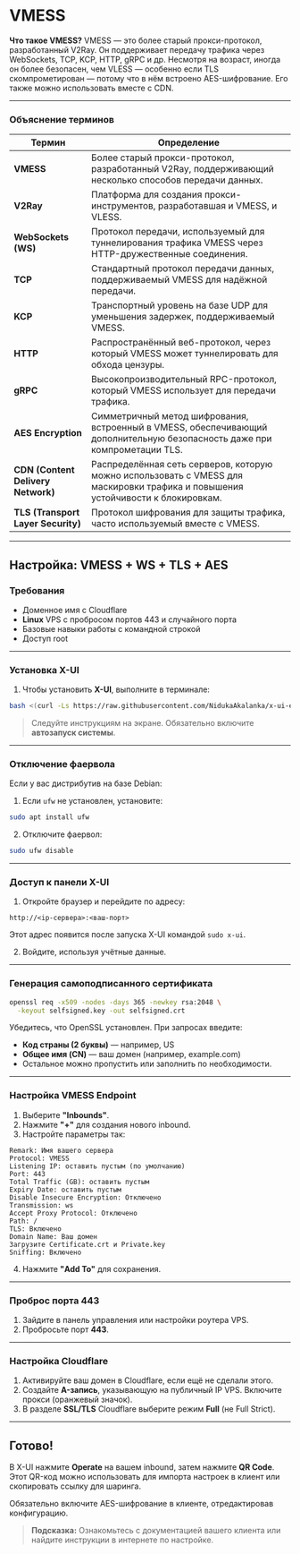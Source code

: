 # VMESS


**Что такое VMESS?**
VMESS — это более старый прокси-протокол, разработанный V2Ray. Он поддерживает передачу трафика через WebSockets, TCP, KCP, HTTP, gRPC и др. Несмотря на возраст, иногда он более безопасен, чем VLESS — особенно если TLS скомпрометирован — потому что в нём встроено AES-шифрование. Его также можно использовать вместе с CDN.

---

### Объяснение терминов

| **Термин**                         | **Определение**                                                                                                                 |
| ---------------------------------- | ------------------------------------------------------------------------------------------------------------------------------- |
| **VMESS**                          | Более старый прокси-протокол, разработанный V2Ray, поддерживающий несколько способов передачи данных.                           |
| **V2Ray**                          | Платформа для создания прокси-инструментов, разработавшая и VMESS, и VLESS.                                                     |
| **WebSockets (WS)**                | Протокол передачи, используемый для туннелирования трафика VMESS через HTTP-дружественные соединения.                           |
| **TCP**                            | Стандартный протокол передачи данных, поддерживаемый VMESS для надёжной передачи.                                               |
| **KCP**                            | Транспортный уровень на базе UDP для уменьшения задержек, поддерживаемый VMESS.                                                 |
| **HTTP**                           | Распространённый веб-протокол, через который VMESS может туннелировать для обхода цензуры.                                      |
| **gRPC**                           | Высокопроизводительный RPC-протокол, который VMESS использует для передачи трафика.                                             |
| **AES Encryption**                 | Симметричный метод шифрования, встроенный в VMESS, обеспечивающий дополнительную безопасность даже при компрометации TLS.       |
| **CDN (Content Delivery Network)** | Распределённая сеть серверов, которую можно использовать с VMESS для маскировки трафика и повышения устойчивости к блокировкам. |
| **TLS (Transport Layer Security)** | Протокол шифрования для защиты трафика, часто используемый вместе с VMESS.                                                      |

---

## Настройка: **VMESS + WS + TLS + AES**

### Требования

* Доменное имя с Cloudflare
* **Linux** VPS с пробросом портов 443 и случайного порта
* Базовые навыки работы с командной строкой
* Доступ root

---

### Установка X-UI

1. Чтобы установить **X-UI**, выполните в терминале:

```bash
bash <(curl -Ls https://raw.githubusercontent.com/NidukaAkalanka/x-ui-english/master/install.sh)
```

> Следуйте инструкциям на экране. Обязательно включите **автозапуск системы**.

---

### Отключение фаервола

Если у вас дистрибутив на базе Debian:

1. Если `ufw` не установлен, установите:

```bash
sudo apt install ufw
```

2. Отключите фаервол:

```bash
sudo ufw disable
```

---

### Доступ к панели X-UI

1. Откройте браузер и перейдите по адресу:

```
http://<ip-сервера>:<ваш-порт>
```

Этот адрес появится после запуска X-UI командой `sudo x-ui`.

2. Войдите, используя учётные данные.

---

### Генерация самоподписанного сертификата

```bash
openssl req -x509 -nodes -days 365 -newkey rsa:2048 \
  -keyout selfsigned.key -out selfsigned.crt
```

Убедитесь, что OpenSSL установлен. При запросах введите:

* **Код страны (2 буквы)** — например, US
* **Общее имя (CN)** — ваш домен (например, example.com)
* Остальное можно пропустить или заполнить по необходимости.

---

### Настройка VMESS Endpoint

1. Выберите **"Inbounds"**.
2. Нажмите **"+"** для создания нового inbound.
3. Настройте параметры так:

```
Remark: Имя вашего сервера
Protocol: VMESS
Listening IP: оставить пустым (по умолчанию)
Port: 443
Total Traffic (GB): оставить пустым
Expiry Date: оставить пустым
Disable Insecure Encryption: Отключено
Transmission: ws
Accept Proxy Protocol: Отключено
Path: /
TLS: Включено
Domain Name: Ваш домен
Загрузите Certificate.crt и Private.key
Sniffing: Включено
```

4. Нажмите **"Add To"** для сохранения.

---

### Проброс порта 443

1. Зайдите в панель управления или настройки роутера VPS.
2. Пробросьте порт **443**.

---

### Настройка Cloudflare

1. Активируйте ваш домен в Cloudflare, если ещё не сделали этого.
2. Создайте **A-запись**, указывающую на публичный IP VPS. Включите прокси (оранжевый значок).
3. В разделе **SSL/TLS** Cloudflare выберите режим **Full** (не Full Strict).

---

## Готово!

В X-UI нажмите **Operate** на вашем inbound, затем нажмите **QR Code**. Этот QR-код можно использовать для импорта настроек в клиент или скопировать ссылку для шаринга.

Обязательно включите AES-шифрование в клиенте, отредактировав конфигурацию.

> **Подсказка:** Ознакомьтесь с документацией вашего клиента или найдите инструкции в интернете по настройке.
